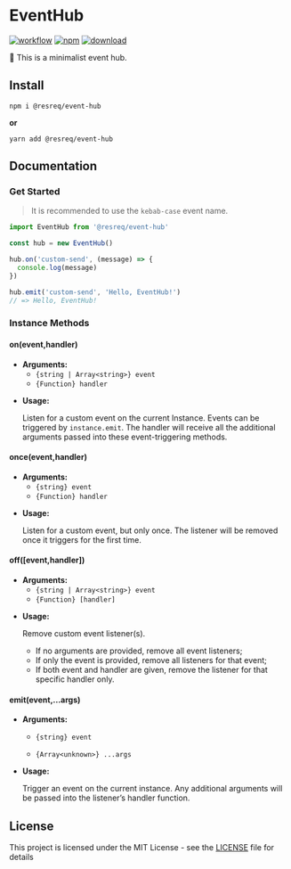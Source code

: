 # EventHub

[![workflow](https://github.com/molvqingtai/event-hub/actions/workflows/main.yml/badge.svg)](https://github.com/molvqingtai/event-hub/actions)  [![npm](https://img.shields.io/npm/v/@resreq/event-hub)](https://www.npmjs.com/package/@resreq/event-hub)  [![download](https://img.shields.io/npm/dt/@resreq/event-hub)](https://www.npmjs.com/package/@resreq/event-hub)

🚌 This is a minimalist event hub.



## Install

```shell
npm i @resreq/event-hub
```

**or**

```shell
yarn add @resreq/event-hub
```



## Documentation

### Get Started

> It is recommended to use the `kebab-case` event name.

```js
import EventHub from '@resreq/event-hub'

const hub = new EventHub()

hub.on('custom-send', (message) => {
  console.log(message)
})

hub.emit('custom-send', 'Hello, EventHub!')
// => Hello, EventHub!
```

### Instance Methods

#### on(event,handler)

- **Arguments:**
  - `{string | Array<string>} event`
  - `{Function} handler`

* **Usage:**

  Listen for a custom event on the current Instance. Events can be triggered by `instance.emit`. The handler will receive all the additional arguments passed into these event-triggering methods.

#### once(event,handler)

- **Arguments:**
  - `{string} event`
  - `{Function} handler`

* **Usage:**

  Listen for a custom event, but only once. The listener will be removed once it triggers for the first time.

#### off([event,handler])

- **Arguments:**
  - `{string | Array<string>} event`
  - `{Function} [handler]`

* **Usage:**

  Remove custom event listener(s).

  - If no arguments are provided, remove all event listeners;
  - If only the event is provided, remove all listeners for that event;
  - If both event and handler are given, remove the listener for that specific handler only.

#### emit(event,...args)

- **Arguments:**

  - `{string} event`

  - `{Array<unknown>} ...args`

* **Usage:**

  Trigger an event on the current instance. Any additional arguments will be passed into the listener’s handler function.

## License

This project is licensed under the MIT License - see the [LICENSE](https://github.com/molvqingtai/event-hub/blob/main/LICENSE) file for details
